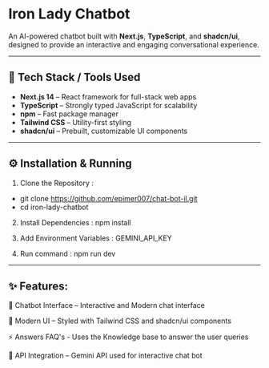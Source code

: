 # Iron Lady Chatbot  

An AI-powered chatbot built with **Next.js**, **TypeScript**, and **shadcn/ui**, designed to provide an interactive and engaging conversational experience.  

---

## 🚀 Tech Stack / Tools Used  
- **Next.js 14** – React framework for full-stack web apps  
- **TypeScript** – Strongly typed JavaScript for scalability  
- **npm** – Fast package manager  
- **Tailwind CSS** – Utility-first styling  
- **shadcn/ui** – Prebuilt, customizable UI components  


---

## ⚙️ Installation & Running  

 1. Clone the Repository  :
   - git clone https://github.com/epimer007/chat-bot-il.git
   - cd iron-lady-chatbot


2. Install Dependencies :
    npm install


3. Add Environment Variables :
    GEMINI_API_KEY


4. Run command :
    npm run dev

---


## ✨ Features:

💬 Chatbot Interface – Interactive and Modern chat interface

🎨 Modern UI – Styled with Tailwind CSS and shadcn/ui components

⚡ Answers FAQ's - Uses the Knowledge base to answer the user queries

🔗 API Integration – Gemini API used for interactive chat bot

